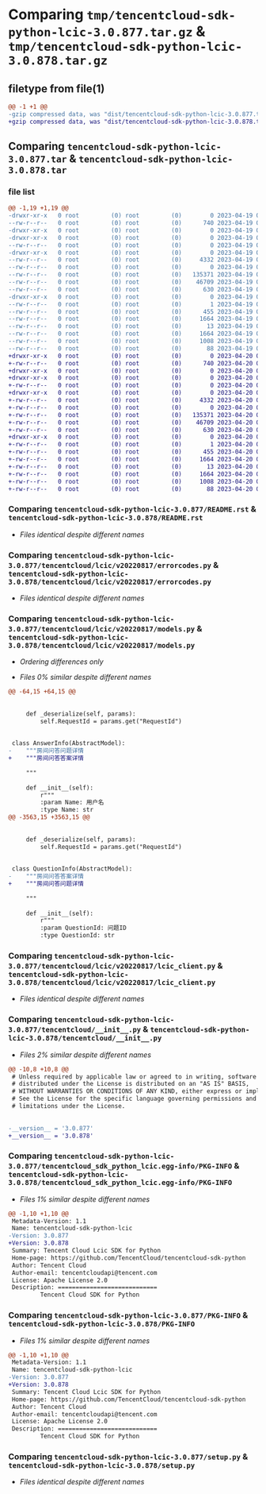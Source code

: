 # Comparing `tmp/tencentcloud-sdk-python-lcic-3.0.877.tar.gz` & `tmp/tencentcloud-sdk-python-lcic-3.0.878.tar.gz`

## filetype from file(1)

```diff
@@ -1 +1 @@
-gzip compressed data, was "dist/tencentcloud-sdk-python-lcic-3.0.877.tar", last modified: Wed Apr 19 09:20:30 2023, max compression
+gzip compressed data, was "dist/tencentcloud-sdk-python-lcic-3.0.878.tar", last modified: Thu Apr 20 00:36:18 2023, max compression
```

## Comparing `tencentcloud-sdk-python-lcic-3.0.877.tar` & `tencentcloud-sdk-python-lcic-3.0.878.tar`

### file list

```diff
@@ -1,19 +1,19 @@
-drwxr-xr-x   0 root         (0) root         (0)        0 2023-04-19 09:20:30.000000 tencentcloud-sdk-python-lcic-3.0.877/
--rw-r--r--   0 root         (0) root         (0)      740 2023-04-19 09:20:29.000000 tencentcloud-sdk-python-lcic-3.0.877/README.rst
-drwxr-xr-x   0 root         (0) root         (0)        0 2023-04-19 09:20:30.000000 tencentcloud-sdk-python-lcic-3.0.877/tencentcloud/
-drwxr-xr-x   0 root         (0) root         (0)        0 2023-04-19 09:20:30.000000 tencentcloud-sdk-python-lcic-3.0.877/tencentcloud/lcic/
--rw-r--r--   0 root         (0) root         (0)        0 2023-04-19 09:20:29.000000 tencentcloud-sdk-python-lcic-3.0.877/tencentcloud/lcic/__init__.py
-drwxr-xr-x   0 root         (0) root         (0)        0 2023-04-19 09:20:30.000000 tencentcloud-sdk-python-lcic-3.0.877/tencentcloud/lcic/v20220817/
--rw-r--r--   0 root         (0) root         (0)     4332 2023-04-19 09:20:29.000000 tencentcloud-sdk-python-lcic-3.0.877/tencentcloud/lcic/v20220817/errorcodes.py
--rw-r--r--   0 root         (0) root         (0)        0 2023-04-19 09:20:29.000000 tencentcloud-sdk-python-lcic-3.0.877/tencentcloud/lcic/v20220817/__init__.py
--rw-r--r--   0 root         (0) root         (0)   135371 2023-04-19 09:20:29.000000 tencentcloud-sdk-python-lcic-3.0.877/tencentcloud/lcic/v20220817/models.py
--rw-r--r--   0 root         (0) root         (0)    46709 2023-04-19 09:20:29.000000 tencentcloud-sdk-python-lcic-3.0.877/tencentcloud/lcic/v20220817/lcic_client.py
--rw-r--r--   0 root         (0) root         (0)      630 2023-04-19 09:20:29.000000 tencentcloud-sdk-python-lcic-3.0.877/tencentcloud/__init__.py
-drwxr-xr-x   0 root         (0) root         (0)        0 2023-04-19 09:20:30.000000 tencentcloud-sdk-python-lcic-3.0.877/tencentcloud_sdk_python_lcic.egg-info/
--rw-r--r--   0 root         (0) root         (0)        1 2023-04-19 09:20:30.000000 tencentcloud-sdk-python-lcic-3.0.877/tencentcloud_sdk_python_lcic.egg-info/dependency_links.txt
--rw-r--r--   0 root         (0) root         (0)      455 2023-04-19 09:20:30.000000 tencentcloud-sdk-python-lcic-3.0.877/tencentcloud_sdk_python_lcic.egg-info/SOURCES.txt
--rw-r--r--   0 root         (0) root         (0)     1664 2023-04-19 09:20:30.000000 tencentcloud-sdk-python-lcic-3.0.877/tencentcloud_sdk_python_lcic.egg-info/PKG-INFO
--rw-r--r--   0 root         (0) root         (0)       13 2023-04-19 09:20:30.000000 tencentcloud-sdk-python-lcic-3.0.877/tencentcloud_sdk_python_lcic.egg-info/top_level.txt
--rw-r--r--   0 root         (0) root         (0)     1664 2023-04-19 09:20:30.000000 tencentcloud-sdk-python-lcic-3.0.877/PKG-INFO
--rw-r--r--   0 root         (0) root         (0)     1008 2023-04-19 09:20:29.000000 tencentcloud-sdk-python-lcic-3.0.877/setup.py
--rw-r--r--   0 root         (0) root         (0)       88 2023-04-19 09:20:30.000000 tencentcloud-sdk-python-lcic-3.0.877/setup.cfg
+drwxr-xr-x   0 root         (0) root         (0)        0 2023-04-20 00:36:18.000000 tencentcloud-sdk-python-lcic-3.0.878/
+-rw-r--r--   0 root         (0) root         (0)      740 2023-04-20 00:36:18.000000 tencentcloud-sdk-python-lcic-3.0.878/README.rst
+drwxr-xr-x   0 root         (0) root         (0)        0 2023-04-20 00:36:18.000000 tencentcloud-sdk-python-lcic-3.0.878/tencentcloud/
+drwxr-xr-x   0 root         (0) root         (0)        0 2023-04-20 00:36:18.000000 tencentcloud-sdk-python-lcic-3.0.878/tencentcloud/lcic/
+-rw-r--r--   0 root         (0) root         (0)        0 2023-04-20 00:36:18.000000 tencentcloud-sdk-python-lcic-3.0.878/tencentcloud/lcic/__init__.py
+drwxr-xr-x   0 root         (0) root         (0)        0 2023-04-20 00:36:18.000000 tencentcloud-sdk-python-lcic-3.0.878/tencentcloud/lcic/v20220817/
+-rw-r--r--   0 root         (0) root         (0)     4332 2023-04-20 00:36:18.000000 tencentcloud-sdk-python-lcic-3.0.878/tencentcloud/lcic/v20220817/errorcodes.py
+-rw-r--r--   0 root         (0) root         (0)        0 2023-04-20 00:36:18.000000 tencentcloud-sdk-python-lcic-3.0.878/tencentcloud/lcic/v20220817/__init__.py
+-rw-r--r--   0 root         (0) root         (0)   135371 2023-04-20 00:36:18.000000 tencentcloud-sdk-python-lcic-3.0.878/tencentcloud/lcic/v20220817/models.py
+-rw-r--r--   0 root         (0) root         (0)    46709 2023-04-20 00:36:18.000000 tencentcloud-sdk-python-lcic-3.0.878/tencentcloud/lcic/v20220817/lcic_client.py
+-rw-r--r--   0 root         (0) root         (0)      630 2023-04-20 00:36:18.000000 tencentcloud-sdk-python-lcic-3.0.878/tencentcloud/__init__.py
+drwxr-xr-x   0 root         (0) root         (0)        0 2023-04-20 00:36:18.000000 tencentcloud-sdk-python-lcic-3.0.878/tencentcloud_sdk_python_lcic.egg-info/
+-rw-r--r--   0 root         (0) root         (0)        1 2023-04-20 00:36:18.000000 tencentcloud-sdk-python-lcic-3.0.878/tencentcloud_sdk_python_lcic.egg-info/dependency_links.txt
+-rw-r--r--   0 root         (0) root         (0)      455 2023-04-20 00:36:18.000000 tencentcloud-sdk-python-lcic-3.0.878/tencentcloud_sdk_python_lcic.egg-info/SOURCES.txt
+-rw-r--r--   0 root         (0) root         (0)     1664 2023-04-20 00:36:18.000000 tencentcloud-sdk-python-lcic-3.0.878/tencentcloud_sdk_python_lcic.egg-info/PKG-INFO
+-rw-r--r--   0 root         (0) root         (0)       13 2023-04-20 00:36:18.000000 tencentcloud-sdk-python-lcic-3.0.878/tencentcloud_sdk_python_lcic.egg-info/top_level.txt
+-rw-r--r--   0 root         (0) root         (0)     1664 2023-04-20 00:36:18.000000 tencentcloud-sdk-python-lcic-3.0.878/PKG-INFO
+-rw-r--r--   0 root         (0) root         (0)     1008 2023-04-20 00:36:18.000000 tencentcloud-sdk-python-lcic-3.0.878/setup.py
+-rw-r--r--   0 root         (0) root         (0)       88 2023-04-20 00:36:18.000000 tencentcloud-sdk-python-lcic-3.0.878/setup.cfg
```

### Comparing `tencentcloud-sdk-python-lcic-3.0.877/README.rst` & `tencentcloud-sdk-python-lcic-3.0.878/README.rst`

 * *Files identical despite different names*

### Comparing `tencentcloud-sdk-python-lcic-3.0.877/tencentcloud/lcic/v20220817/errorcodes.py` & `tencentcloud-sdk-python-lcic-3.0.878/tencentcloud/lcic/v20220817/errorcodes.py`

 * *Files identical despite different names*

### Comparing `tencentcloud-sdk-python-lcic-3.0.877/tencentcloud/lcic/v20220817/models.py` & `tencentcloud-sdk-python-lcic-3.0.878/tencentcloud/lcic/v20220817/models.py`

 * *Ordering differences only*

 * *Files 0% similar despite different names*

```diff
@@ -64,15 +64,15 @@
 
 
     def _deserialize(self, params):
         self.RequestId = params.get("RequestId")
 
 
 class AnswerInfo(AbstractModel):
-    """房间问答问题详情
+    """房间问答答案详情
 
     """
 
     def __init__(self):
         r"""
         :param Name: 用户名
         :type Name: str
@@ -3563,15 +3563,15 @@
 
 
     def _deserialize(self, params):
         self.RequestId = params.get("RequestId")
 
 
 class QuestionInfo(AbstractModel):
-    """房间问答答案详情
+    """房间问答问题详情
 
     """
 
     def __init__(self):
         r"""
         :param QuestionId: 问题ID
         :type QuestionId: str
```

### Comparing `tencentcloud-sdk-python-lcic-3.0.877/tencentcloud/lcic/v20220817/lcic_client.py` & `tencentcloud-sdk-python-lcic-3.0.878/tencentcloud/lcic/v20220817/lcic_client.py`

 * *Files identical despite different names*

### Comparing `tencentcloud-sdk-python-lcic-3.0.877/tencentcloud/__init__.py` & `tencentcloud-sdk-python-lcic-3.0.878/tencentcloud/__init__.py`

 * *Files 2% similar despite different names*

```diff
@@ -10,8 +10,8 @@
 # Unless required by applicable law or agreed to in writing, software
 # distributed under the License is distributed on an "AS IS" BASIS,
 # WITHOUT WARRANTIES OR CONDITIONS OF ANY KIND, either express or implied.
 # See the License for the specific language governing permissions and
 # limitations under the License.
 
 
-__version__ = '3.0.877'
+__version__ = '3.0.878'
```

### Comparing `tencentcloud-sdk-python-lcic-3.0.877/tencentcloud_sdk_python_lcic.egg-info/PKG-INFO` & `tencentcloud-sdk-python-lcic-3.0.878/tencentcloud_sdk_python_lcic.egg-info/PKG-INFO`

 * *Files 1% similar despite different names*

```diff
@@ -1,10 +1,10 @@
 Metadata-Version: 1.1
 Name: tencentcloud-sdk-python-lcic
-Version: 3.0.877
+Version: 3.0.878
 Summary: Tencent Cloud Lcic SDK for Python
 Home-page: https://github.com/TencentCloud/tencentcloud-sdk-python
 Author: Tencent Cloud
 Author-email: tencentcloudapi@tencent.com
 License: Apache License 2.0
 Description: ============================
         Tencent Cloud SDK for Python
```

### Comparing `tencentcloud-sdk-python-lcic-3.0.877/PKG-INFO` & `tencentcloud-sdk-python-lcic-3.0.878/PKG-INFO`

 * *Files 1% similar despite different names*

```diff
@@ -1,10 +1,10 @@
 Metadata-Version: 1.1
 Name: tencentcloud-sdk-python-lcic
-Version: 3.0.877
+Version: 3.0.878
 Summary: Tencent Cloud Lcic SDK for Python
 Home-page: https://github.com/TencentCloud/tencentcloud-sdk-python
 Author: Tencent Cloud
 Author-email: tencentcloudapi@tencent.com
 License: Apache License 2.0
 Description: ============================
         Tencent Cloud SDK for Python
```

### Comparing `tencentcloud-sdk-python-lcic-3.0.877/setup.py` & `tencentcloud-sdk-python-lcic-3.0.878/setup.py`

 * *Files identical despite different names*

